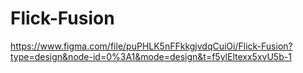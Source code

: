 # Flick-Fusion

https://www.figma.com/file/puPHLK5nFFkkgjvdqCuiOi/Flick-Fusion?type=design&node-id=0%3A1&mode=design&t=f5ylEltexx5xvU5b-1
